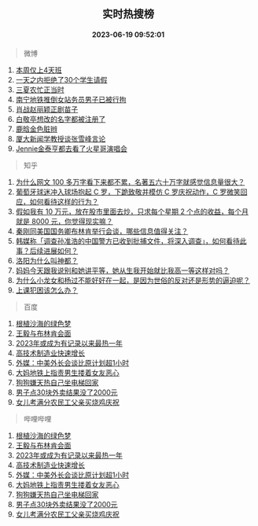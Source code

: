 <div align="center"><h2>实时热搜榜</h2><h4>2023-06-19 09:52:01</h4></div>

> 微博  

1. [本周仅上4天班](https://s.weibo.com/weibo?q=%23%E6%9C%AC%E5%91%A8%E4%BB%85%E4%B8%8A4%E5%A4%A9%E7%8F%AD%23&t=31&band_rank=1&Refer=top)<br />
2. [一天之内拒绝了30个学生请假](https://s.weibo.com/weibo?q=%23%E4%B8%80%E5%A4%A9%E4%B9%8B%E5%86%85%E6%8B%92%E7%BB%9D%E4%BA%8630%E4%B8%AA%E5%AD%A6%E7%94%9F%E8%AF%B7%E5%81%87%23&t=31&band_rank=2&Refer=top)<br />
3. [三夏农忙正当时](https://s.weibo.com/weibo?q=%23%E4%B8%89%E5%A4%8F%E5%86%9C%E5%BF%99%E6%AD%A3%E5%BD%93%E6%97%B6%23&t=31&band_rank=3&Refer=top)<br />
4. [南宁地铁推倒女站务员男子已被行拘](https://s.weibo.com/weibo?q=%23%E5%8D%97%E5%AE%81%E5%9C%B0%E9%93%81%E6%8E%A8%E5%80%92%E5%A5%B3%E7%AB%99%E5%8A%A1%E5%91%98%E7%94%B7%E5%AD%90%E5%B7%B2%E8%A2%AB%E8%A1%8C%E6%8B%98%23&t=31&band_rank=4&Refer=top)<br />
5. [肖战赵丽颖正剧苗子](https://s.weibo.com/weibo?q=%23%E8%82%96%E6%88%98%E8%B5%B5%E4%B8%BD%E9%A2%96%E6%AD%A3%E5%89%A7%E8%8B%97%E5%AD%90%23&t=31&band_rank=5&Refer=top)<br />
6. [白敬亭想改的名字都被注册了](https://s.weibo.com/weibo?q=%23%E7%99%BD%E6%95%AC%E4%BA%AD%E6%83%B3%E6%94%B9%E7%9A%84%E5%90%8D%E5%AD%97%E9%83%BD%E8%A2%AB%E6%B3%A8%E5%86%8C%E4%BA%86%23&t=31&band_rank=6&Refer=top)<br />
7. [鹿晗金色脏辫](https://s.weibo.com/weibo?q=%23%E9%B9%BF%E6%99%97%E9%87%91%E8%89%B2%E8%84%8F%E8%BE%AB%23&t=31&band_rank=7&Refer=top)<br />
8. [厦大新闻学教授谈张雪峰言论](https://s.weibo.com/weibo?q=%23%E5%8E%A6%E5%A4%A7%E6%96%B0%E9%97%BB%E5%AD%A6%E6%95%99%E6%8E%88%E8%B0%88%E5%BC%A0%E9%9B%AA%E5%B3%B0%E8%A8%80%E8%AE%BA%23&t=31&band_rank=8&Refer=top)<br />
9. [Jennie金泰亨都去看了火星哥演唱会](https://s.weibo.com/weibo?q=%23Jennie%E9%87%91%E6%B3%B0%E4%BA%A8%E9%83%BD%E5%8E%BB%E7%9C%8B%E4%BA%86%E7%81%AB%E6%98%9F%E5%93%A5%E6%BC%94%E5%94%B1%E4%BC%9A%23&t=31&band_rank=9&Refer=top)<br />

> 知乎  

1. [为什么网文 100 多万字看下来都不累，名著五六十万字就感觉信息量很大？](https://www.zhihu.com/question/598446077)<br />
2. [葡萄牙球迷冲入球场抱起 C 罗，下跪致敬并模仿 C 罗庆祝动作，C 罗微笑回应，如何看待这样的行为？](https://www.zhihu.com/question/607278541)<br />
3. [假如我有 10 万元，放在股市里面去炒，只求每个星期 2 个点的收益，每个月就是 8000 元，你觉得现实嘛？](https://www.zhihu.com/question/606869857)<br />
4. [秦刚同美国国务卿布林肯举行会谈，哪些信息值得关注？](https://www.zhihu.com/question/607356662)<br />
5. [韩媒称「调查孙准浩的中国警方已收到批捕文件，将深入调查」，如何看待此事？后续进展如何？](https://www.zhihu.com/question/605029126)<br />
6. [洛阳为什么叫神都？](https://www.zhihu.com/question/603959982)<br />
7. [妈妈今天跟我说别和她讲平等，她从生我开始就比我高一等这样对吗？](https://www.zhihu.com/question/606630311)<br />
8. [为什么小龙女和杨过不能好好在一起，是因为世俗的反对还是形势的逼迫呢？](https://www.zhihu.com/question/605615780)<br />
9. [上课犯困该怎么办？](https://www.zhihu.com/question/599417027)<br />

> 百度  

1. [根植沙海的绿色梦](https://www.baidu.com/s?wd=%E6%A0%B9%E6%A4%8D%E6%B2%99%E6%B5%B7%E7%9A%84%E7%BB%BF%E8%89%B2%E6%A2%A6&sa=fyb_news&rsv_dl=fyb_news)<br />
2. [王毅与布林肯会面](https://www.baidu.com/s?wd=%E7%8E%8B%E6%AF%85%E4%B8%8E%E5%B8%83%E6%9E%97%E8%82%AF%E4%BC%9A%E9%9D%A2&sa=fyb_news&rsv_dl=fyb_news)<br />
3. [2023年或成为有记录以来最热一年](https://www.baidu.com/s?wd=2023%E5%B9%B4%E6%88%96%E6%88%90%E4%B8%BA%E6%9C%89%E8%AE%B0%E5%BD%95%E4%BB%A5%E6%9D%A5%E6%9C%80%E7%83%AD%E4%B8%80%E5%B9%B4&sa=fyb_news&rsv_dl=fyb_news)<br />
4. [高技术制造业快速增长](https://www.baidu.com/s?wd=%E9%AB%98%E6%8A%80%E6%9C%AF%E5%88%B6%E9%80%A0%E4%B8%9A%E5%BF%AB%E9%80%9F%E5%A2%9E%E9%95%BF&sa=fyb_news&rsv_dl=fyb_news)<br />
5. [外媒：中美外长会谈比原计划超1小时](https://www.baidu.com/s?wd=%E5%A4%96%E5%AA%92%EF%BC%9A%E4%B8%AD%E7%BE%8E%E5%A4%96%E9%95%BF%E4%BC%9A%E8%B0%88%E6%AF%94%E5%8E%9F%E8%AE%A1%E5%88%92%E8%B6%851%E5%B0%8F%E6%97%B6&sa=fyb_news&rsv_dl=fyb_news)<br />
6. [大妈地铁上指责男生搂着女友恶心](https://www.baidu.com/s?wd=%E5%A4%A7%E5%A6%88%E5%9C%B0%E9%93%81%E4%B8%8A%E6%8C%87%E8%B4%A3%E7%94%B7%E7%94%9F%E6%90%82%E7%9D%80%E5%A5%B3%E5%8F%8B%E6%81%B6%E5%BF%83&sa=fyb_news&rsv_dl=fyb_news)<br />
7. [狗狗嫌天热自己坐电梯回家](https://www.baidu.com/s?wd=%E7%8B%97%E7%8B%97%E5%AB%8C%E5%A4%A9%E7%83%AD%E8%87%AA%E5%B7%B1%E5%9D%90%E7%94%B5%E6%A2%AF%E5%9B%9E%E5%AE%B6&sa=fyb_news&rsv_dl=fyb_news)<br />
8. [男子点30块外卖结果没了2000元](https://www.baidu.com/s?wd=%E7%94%B7%E5%AD%90%E7%82%B930%E5%9D%97%E5%A4%96%E5%8D%96%E7%BB%93%E6%9E%9C%E6%B2%A1%E4%BA%862000%E5%85%83&sa=fyb_news&rsv_dl=fyb_news)<br />
9. [女儿考满分农民工父亲买烧鸡庆祝](https://www.baidu.com/s?wd=%E5%A5%B3%E5%84%BF%E8%80%83%E6%BB%A1%E5%88%86%E5%86%9C%E6%B0%91%E5%B7%A5%E7%88%B6%E4%BA%B2%E4%B9%B0%E7%83%A7%E9%B8%A1%E5%BA%86%E7%A5%9D&sa=fyb_news&rsv_dl=fyb_news)<br />

> 哔哩哔哩  

1. [根植沙海的绿色梦](https://www.baidu.com/s?wd=%E6%A0%B9%E6%A4%8D%E6%B2%99%E6%B5%B7%E7%9A%84%E7%BB%BF%E8%89%B2%E6%A2%A6&sa=fyb_news&rsv_dl=fyb_news)<br />
2. [王毅与布林肯会面](https://www.baidu.com/s?wd=%E7%8E%8B%E6%AF%85%E4%B8%8E%E5%B8%83%E6%9E%97%E8%82%AF%E4%BC%9A%E9%9D%A2&sa=fyb_news&rsv_dl=fyb_news)<br />
3. [2023年或成为有记录以来最热一年](https://www.baidu.com/s?wd=2023%E5%B9%B4%E6%88%96%E6%88%90%E4%B8%BA%E6%9C%89%E8%AE%B0%E5%BD%95%E4%BB%A5%E6%9D%A5%E6%9C%80%E7%83%AD%E4%B8%80%E5%B9%B4&sa=fyb_news&rsv_dl=fyb_news)<br />
4. [高技术制造业快速增长](https://www.baidu.com/s?wd=%E9%AB%98%E6%8A%80%E6%9C%AF%E5%88%B6%E9%80%A0%E4%B8%9A%E5%BF%AB%E9%80%9F%E5%A2%9E%E9%95%BF&sa=fyb_news&rsv_dl=fyb_news)<br />
5. [外媒：中美外长会谈比原计划超1小时](https://www.baidu.com/s?wd=%E5%A4%96%E5%AA%92%EF%BC%9A%E4%B8%AD%E7%BE%8E%E5%A4%96%E9%95%BF%E4%BC%9A%E8%B0%88%E6%AF%94%E5%8E%9F%E8%AE%A1%E5%88%92%E8%B6%851%E5%B0%8F%E6%97%B6&sa=fyb_news&rsv_dl=fyb_news)<br />
6. [大妈地铁上指责男生搂着女友恶心](https://www.baidu.com/s?wd=%E5%A4%A7%E5%A6%88%E5%9C%B0%E9%93%81%E4%B8%8A%E6%8C%87%E8%B4%A3%E7%94%B7%E7%94%9F%E6%90%82%E7%9D%80%E5%A5%B3%E5%8F%8B%E6%81%B6%E5%BF%83&sa=fyb_news&rsv_dl=fyb_news)<br />
7. [狗狗嫌天热自己坐电梯回家](https://www.baidu.com/s?wd=%E7%8B%97%E7%8B%97%E5%AB%8C%E5%A4%A9%E7%83%AD%E8%87%AA%E5%B7%B1%E5%9D%90%E7%94%B5%E6%A2%AF%E5%9B%9E%E5%AE%B6&sa=fyb_news&rsv_dl=fyb_news)<br />
8. [男子点30块外卖结果没了2000元](https://www.baidu.com/s?wd=%E7%94%B7%E5%AD%90%E7%82%B930%E5%9D%97%E5%A4%96%E5%8D%96%E7%BB%93%E6%9E%9C%E6%B2%A1%E4%BA%862000%E5%85%83&sa=fyb_news&rsv_dl=fyb_news)<br />
9. [女儿考满分农民工父亲买烧鸡庆祝](https://www.baidu.com/s?wd=%E5%A5%B3%E5%84%BF%E8%80%83%E6%BB%A1%E5%88%86%E5%86%9C%E6%B0%91%E5%B7%A5%E7%88%B6%E4%BA%B2%E4%B9%B0%E7%83%A7%E9%B8%A1%E5%BA%86%E7%A5%9D&sa=fyb_news&rsv_dl=fyb_news)<br />
